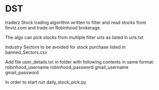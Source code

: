 # DST
traderz
Stock trading algorithm written to filter and read stocks from finviz.com and trade on Robinhood brokerage.

The algo can pick stocks from multiple filter urls as listed in urls.txt

Industry Sectors to be avoided for stock purchase listed in banned_Sectors.csv

Add file user_details.txt in folder with following contents in same format:
robinhood_username
robinhood_password
gmail_username
gmail_password 

In order to start run daily_stock_pick.py
